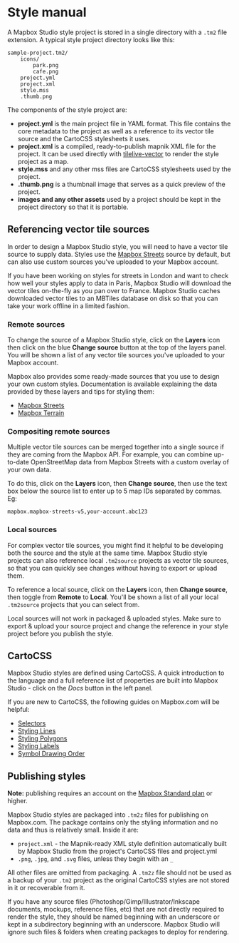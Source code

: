 Style manual
============

A Mapbox Studio style project is stored in a single directory with a `.tm2` file extension. A typical style project directory looks like this:

    sample-project.tm2/
        icons/
            park.png
            cafe.png
        project.yml
        project.xml
        style.mss
        .thumb.png

The components of the style project are:

- **project.yml** is the main project file in YAML format. This file contains the core metadata to the project as well as a reference to its vector tile source and the CartoCSS stylesheets it uses.
- **project.xml** is a compiled, ready-to-publish mapnik XML file for the project. It can be used directly with [tilelive-vector](https://github.com/mapbox/tilelive-vector) to render the style project as a map.
- **style.mss** and any other mss files are CartoCSS stylesheets used by the project.
- **.thumb.png** is a thumbnail image that serves as a quick preview of the project.
- **images and any other assets** used by a project should be kept in the project directory so that it is portable.

Referencing vector tile sources
-------------------------------

In order to design a Mapbox Studio style, you will need to have a vector tile source to supply data. Styles use the [Mapbox Streets](https://www.mapbox.com/developers/vector-tiles/mapbox-streets/) source by default, but can also use custom sources you've uploaded to your Mapbox account.

If you have been working on styles for streets in London and want to check how well your styles apply to data in Paris, Mapbox Studio will download the vector tiles on-the-fly as you pan over to France. Mapbox Studio caches downloaded vector tiles to an MBTiles database on disk so that you can take your work offline in a limited fashion.

### Remote sources

To change the source of a Mapbox Studio style, click on the __Layers__ icon then click on the blue __Change source__ button at the top of the layers panel. You will be shown a list of any vector tile sources you've uploaded to your Mapbox account.

Mapbox also provides some ready-made sources that you use to design your own custom styles. Documentation is available explaining the data provided by these layers and tips for styling them:

- [Mapbox Streets](https://www.mapbox.com/developers/vector-tiles/mapbox-streets/)
- [Mapbox Terrain](https://www.mapbox.com/developers/vector-tiles/mapbox-terrain/)


### Compositing remote sources

Multiple vector tile sources can be merged together into a single source if they are coming from the Mapbox API. For example, you can combine up-to-date OpenStreetMap data from Mapbox Streets with a custom overlay of your own data.

To do this, click on the __Layers__ icon, then __Change source__, then use the text box below the source list to enter up to 5 map IDs separated by commas. Eg:

    mapbox.mapbox-streets-v5,your-account.abc123

### Local sources

For complex vector tile sources, you might find it helpful to be developing both the source and the style at the same time. Mapbox Studio style projects can also reference local `.tm2source` projects as vector tile sources, so that you can quickly see changes without having to export or upload them.

To reference a local source, click on the __Layers__ icon, then __Change source__, then toggle from __Remote__ to __Local__. You'll be shown a list of all your local `.tm2source` projects that you can select from.

Local sources will not work in packaged & uploaded styles. Make sure to export & upload your source project and change the reference in your style project before you publish the style.

CartoCSS
--------

Mapbox Studio styles are defined using CartoCSS. A quick introduction to the language and a full reference list of properties are built into Mapbox Studio - click on the *Docs* button in the left panel. 

If you are new to CartoCSS, the following guides on Mapbox.com will be helpful:

- [Selectors](https://www.mapbox.com/tilemill/docs/guides/selectors/)
- [Styling Lines](https://www.mapbox.com/tilemill/docs/guides/styling-lines/)
- [Styling Polygons](https://www.mapbox.com/tilemill/docs/guides/styling-polygons/)
- [Styling Labels](https://www.mapbox.com/tilemill/docs/guides/styling-labels/)
- [Symbol Drawing Order](https://www.mapbox.com/tilemill/docs/guides/symbol-drawing-order/)

Publishing styles
-----------------

__Note:__ publishing requires an account on the [Mapbox Standard plan](https://www.mapbox.com/plans/) or higher.

Mapbox Studio styles are packaged into `.tm2z` files for publishing on Mapbox.com. The package contains only the styling information and no data and thus is relatively small. Inside it are:

- `project.xml` - the Mapnik-ready XML style definition automatically built by Mapbox Studio from the project's CartoCSS files and project.yml
- `.png`, `.jpg`, and `.svg` files, unless they begin with an `_`

All other files are omitted from packaging. A `.tm2z` file should not be used as a backup of your `.tm2` project as the original CartoCSS styles are not stored in it or recoverable from it.

If you have any source files (Photoshop/Gimp/Illustrator/Inkscape documents, mockups, reference files, etc) that are not directly required to render the style, they should be named beginning with an underscore or kept in a subdirectory beginning with an underscore. Mapbox Studio will ignore such files & folders when creating packages to deploy for rendering.
